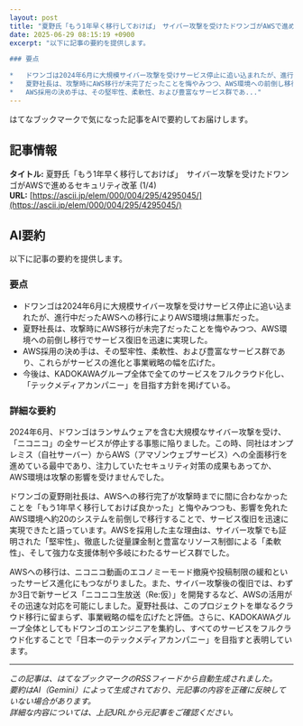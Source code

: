 ```yaml
---
layout: post
title: "夏野氏「もう1年早く移行しておけば」　サイバー攻撃を受けたドワンゴがAWSで進めるセキュリティ改革 (1/4)"
date: 2025-06-29 08:15:19 +0900
excerpt: "以下に記事の要約を提供します。

### 要点

*   ドワンゴは2024年6月に大規模サイバー攻撃を受けサービス停止に追い込まれたが、進行中だったAWSへの移行によりAWS環境は無事だった。
*   夏野社長は、攻撃時にAWS移行が未完了だったことを悔やみつつ、AWS環境への前倒し移行でサービス復旧を迅速に実現した。
*   AWS採用の決め手は、その堅牢性、柔軟性、および豊富なサービス群であ..."
---
```


はてなブックマークで気になった記事をAIで要約してお届けします。

## 記事情報

**タイトル:** 夏野氏「もう1年早く移行しておけば」　サイバー攻撃を受けたドワンゴがAWSで進めるセキュリティ改革 (1/4)  
**URL:** [https://ascii.jp/elem/000/004/295/4295045/](https://ascii.jp/elem/000/004/295/4295045/)

## AI要約

以下に記事の要約を提供します。

### 要点

*   ドワンゴは2024年6月に大規模サイバー攻撃を受けサービス停止に追い込まれたが、進行中だったAWSへの移行によりAWS環境は無事だった。
*   夏野社長は、攻撃時にAWS移行が未完了だったことを悔やみつつ、AWS環境への前倒し移行でサービス復旧を迅速に実現した。
*   AWS採用の決め手は、その堅牢性、柔軟性、および豊富なサービス群であり、これらがサービスの進化と事業戦略の幅を広げた。
*   今後は、KADOKAWAグループ全体で全てのサービスをフルクラウド化し、「テックメディアカンパニー」を目指す方針を掲げている。

### 詳細な要約

2024年6月、ドワンゴはランサムウェアを含む大規模なサイバー攻撃を受け、「ニコニコ」の全サービスが停止する事態に陥りました。この時、同社はオンプレミス（自社サーバー）からAWS（アマゾンウェブサービス）への全面移行を進めている最中であり、注力していたセキュリティ対策の成果もあってか、AWS環境は攻撃の影響を受けませんでした。

ドワンゴの夏野剛社長は、AWSへの移行完了が攻撃時までに間に合わなかったことを「もう1年早く移行しておけば良かった」と悔やみつつも、影響を免れたAWS環境へ約20のシステムを前倒しで移行することで、サービス復旧を迅速に実現できたと語っています。AWSを採用した主な理由は、サイバー攻撃でも証明された「堅牢性」、徹底した従量課金制と豊富なリソース制御による「柔軟性」、そして強力な支援体制や多岐にわたるサービス群でした。

AWSへの移行は、ニコニコ動画のエコノミーモード撤廃や投稿制限の緩和といったサービス進化にもつながりました。また、サイバー攻撃後の復旧では、わずか3日で新サービス「ニコニコ生放送（Re:仮）」を開発するなど、AWSの活用がその迅速な対応を可能にしました。夏野社長は、このプロジェクトを単なるクラウド移行に留まらず、事業戦略の幅を広げたと評価。さらに、KADOKAWAグループ全体としてもドワンゴのエンジニアを集約し、すべてのサービスをフルクラウド化することで「日本一のテックメディアカンパニー」を目指すと表明しています。

---

*この記事は、はてなブックマークのRSSフィードから自動生成されました。*  
*要約はAI（Gemini）によって生成されており、元記事の内容を正確に反映していない場合があります。*  
*詳細な内容については、上記URLから元記事をご確認ください。*
